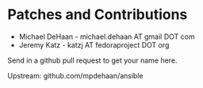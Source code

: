 Patches and Contributions 
=========================

   * Michael DeHaan - michael.dehaan AT gmail DOT com
   * Jeremy Katz - katzj AT fedoraproject DOT org

Send in a github pull request to get your name here.

Upstream: github.com/mpdehaan/ansible

